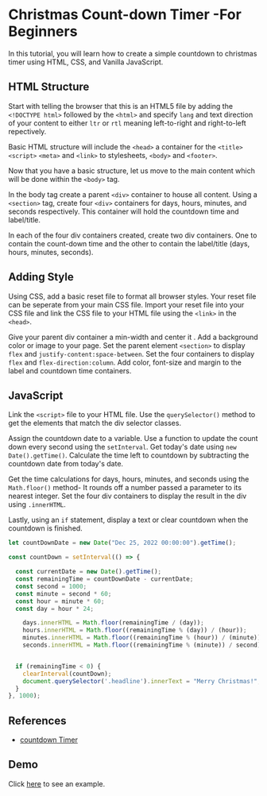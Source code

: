 # Christmas Count-down Timer -For Beginners

In this tutorial, you will learn how to create a simple countdown to christmas timer using HTML, CSS, and Vanilla JavaScript.

## HTML Structure
Start with telling the browser that this is an HTML5 file by adding the ```<!DOCTYPE html>``` followed by the ```<html>``` and specify ```lang``` and text direction of your content to either ```ltr``` or ```rtl``` meaning left-to-right and right-to-left repectively.

Basic HTML structure will include the ```<head>``` a container for the ```<title>``` ```<script>``` ```<meta>``` and ```<link>``` to stylesheets, ```<body>``` and ```<footer>```.

Now that you have a basic structure, let us move to the main content which will be done within the ```<body>``` tag. 

In the body tag create a parent ```<div>``` container to house all content. Using a ```<section>``` tag, create four ```<div>``` containers for days, hours, minutes, and seconds respectively. This container will hold the countdown time and label/title.

In each of the four div containers created, create two div containers. One to contain the count-down time and the other to contain the label/title (days, hours, minutes, seconds).

## Adding Style
Using CSS, add a basic reset file to format all browser styles. Your reset file can be seperate from your main CSS file. Import your reset file into your CSS file and link the CSS file to your HTML file using the ```<link>``` in the ```<head>```. 

Give your parent div container a min-width and center it . Add a background color or image to your page. Set the parent element ```<section>``` to display ```flex``` and ```justify-content:space-between```. Set the four containers to display ```flex``` and ```flex-direction:column```. Add color, font-size and margin to the label and countdown time containers.

## JavaScript
Link the ```<script>``` file to your HTML file. Use the ```querySelector()``` method to get the elements that match the div selector classes.

Assign the countdown date to a variable. Use a function to update the count down every second using the ```setInterval```. Get today's date using ```new Date().getTime()```. Calculate the time left to countdown by subtracting the countdown date from today's date. 

Get the time calculations for days, hours, minutes, and seconds using the ```Math.floor()``` method- It rounds off a number passed a parameter to its nearest integer. Set the four div containers to display the result in the div using ```.innerHTML```.

Lastly, using an ```if``` statement, display a text or clear countdown when the countdown is finished.


```javascript
let countDownDate = new Date("Dec 25, 2022 00:00:00").getTime();

const countDown = setInterval(() => {

  const currentDate = new Date().getTime();
  const remainingTime = countDownDate - currentDate;
  const second = 1000;
  const minute = second * 60;
  const hour = minute * 60;
  const day = hour * 24;

    days.innerHTML = Math.floor(remainingTime / (day));
    hours.innerHTML = Math.floor((remainingTime % (day)) / (hour));
    minutes.innerHTML = Math.floor((remainingTime % (hour)) / (minute));
    seconds.innerHTML = Math.floor((remainingTime % (minute)) / second);


  if (remainingTime < 0) {
    clearInterval(countDown);
    document.querySelector('.headline').innerText = "Merry Christmas!";
  }
}, 1000);
```

## References
- [countdown Timer](https://www.w3schools.com/howto/howto_js_countdown.asp)

## Demo
Click [here](https://thelma-dev.github.io/Christmas-countdown/) to see an example.
